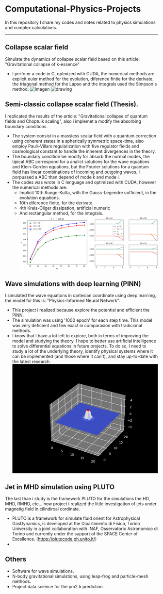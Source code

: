 # Computational-Physics-Projects
In this repository I share my codes and notes related to physics simulations and complex calculations.

---

## Collapse scalar field
Simulate the dynamics of collapse scalar field based on this article: "Gravitational collapse of k-essence"
-  I perfomr a code in C, optmized with CUDA, the numerical methods are explicit euler method for the evolution, diference fintie for the derivate, the triagonal method for the Lapso and the integrals used the Simpson's method.
   ![Imagen](Colapso/lapso_final_0.01.gif)
   <img src="Colapso/lapso_final_0.01.gif" alt="drawing" width="300"/>

## Semi-classic collapse scalar field (Thesis).
I replicated the results of the article: "Gravitational collapse of quantum fields and Choptuik scaling", also i implemet a modify the absorbing boundary conditions.
- The system consist in a massless scalar field with a quantum correction using coherent states in a spherically symmetric space-time, also employ Pauli–Villars regularization with five regulator fields and cosmological constant to handle the inherent divergences in the theory.
- The boundary condition be modify for absorb the normal modes, the tipical ABC correspond for a analict solutions for the wave equations and Klein-Gordon equations, but the Fourier solutions for a quantum field has linear combinations of incoming and outgoing waves. I porpussed a ABC than depend of mode k and mode l.
- The codes was wrote in C lenguage and optimized with CUDA, however the numerical methods are:
  - Implicit 10th Runge-Kutta, with the Gauss-Legendre cofficient, in the evolution equations.
  - 10th diference finite, for the derivate.
  -  4th Kreis-Oliger dissipation, artificial numeric
  -  And rectangular method, for the integrals.
![Imagen](Semiclassic%20scalar%20field/dos.png)
## Wave simulations with deep learning (PINN) 
I simulated the wave equations in cartesian coordinate using deep learning, the model for this is: "Physics-Informed Neural Network".
- This project i realized because explore the potential and efficient the PINN.
- The simulation was using '1000 epoch' for each step time. This model was very deficient and few exact in comparasion with tradicional methods.
- I know that I have a lot left to explore, both in terms of improving the model and studying the theory. I hope to better use artificial intelligence to solve differential equations in future projects. To do so, I need to study a lot of the underlying theory, identify physical systems where it can be implemented (and those where it can't), and stay up-to-date with the latest research.
![Imagen](PINN/gaussiana_tf12.gif)

## Jet in MHD simulation using PLUTO 
The last than i study is the framework PLUTO for the simulations the HD, MHD, RMHD, etc... how project i realized the little investigation of jets under magnetig field in cilindircal cordinate.
- PLUTO is a framework for simulate fluid orient for Astrophysical GasDynamics, is developed at the Dipartimento di Fisica, Torino University in a joint collaboration with INAF, Osservatorio Astronomico di Torino and currently under the support of the  SPACE Center of Excellence. (https://plutocode.ph.unito.it/)
- 
## Others
- Software for wave simulations.  
- N-body gravitational simulations, using leap-frog and particle-mesh methods.
- Project data science for the pm2.5 prediction.
